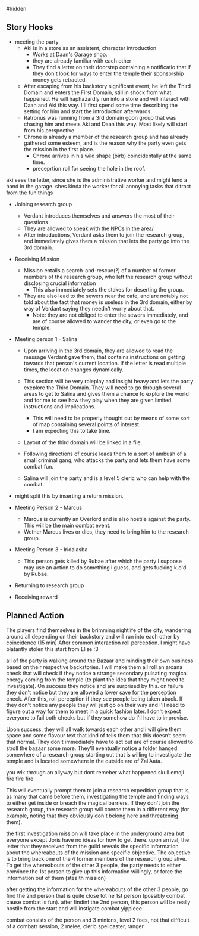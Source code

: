 #hidden 
## Story Hooks
- meeting the party
	- Aki is in a store as an assistent, character introduction
		- Works at Daan's Garage shop.
		- they are already familiar with each other
		- They find a letter on their doorstep containing a notificatio that if they don't look for ways to enter the temple their sponsorship money gets retracted.
	- After escaping from his backstory significant event, he left the Third Domain and enters the First Domain, still in shock from what happened. He will haphazardly run into a store and will interact with Daan and Aki this way. I'll first spend some time describing the setting for him and start the introduction afterwards.
	- Ratronus was running from a 3rd domain goon group that was chasing him and meets Aki and Daan this way. Most likely will start from his perspective
	- Chrone is already a member of the research group and has already gathered some esteem, and is the reason why the party even gets the mission in the first place.
		- Chrone arrives in his wild shape (birb) coincidentally at the same time.
		- preceprtion roll for seeing the hole in the roof.


aki sees the letter, since she is the administrative worker and might lend a hand in the garage.
shes kinda the worker for all annoying tasks that ditract from the fun things

- Joining research group
	- Verdant introduces themselves and answers the most of their questions
	- They are allowed to speak with the NPCs in the area/
	- After introductions, Verdant asks them to join the research group, and immediately gives them a mission that lets the party go into the 3rd domain.
- Receiving Mission
	- Mission entails a search-and-rescue(?) of a number of former members of the research group, who left the research group without disclosing crucial information
		- This also immediately sets the stakes for deserting the group.
	- They are also lead to the sewers near the cafe, and are notably not told about the fact that money is useless in the 3rd domain, either by way of Verdant saying they needn't worry about that.
		- Note: they are not obliged to enter the sewers immediately, and are of course allowed to wander the city, or even go to the temple.



- Meeting person 1 - Salina
	- Upon arriving in the 3rd domain, they are allowed to read the message Verdant gave them, that contains instructions on getting towards that person's current location. If the letter is read multiple times, the location changes dynamically.
	- This section will be very roleplay and insight heavy and lets the party exeplore the Third Domain. They will need to go through several areas to get to Salina and gives them a chance to explore the world and for me to see how they play when they are given limited instructions and implications.
		- This will need to be properly thought out by means of some sort of map containing several points of interest.
		- I am expecting this to take time.

	- Layout of the third domain will be linked in a file.
	- Following directions of course leads them to a sort of ambush of a small criminal gang, who attacks the party and lets them have some combat fun.
	- Salina will join the party and is a level 5 cleric who can help with the combat.
- might split this by inserting a return mission.

- Meeting Person 2 - Marcus
	- Marcus is currently an Overlord and is also hostile against the party. This will be the main combat event.
	- Wether Marcus lives or dies, they need to bring him to the research group.
- Meeting Person 3 - Iridaiasba
	- This person gets killed by Rubae after which the party I suppose may use an action to do something i guess, and gets fucking k.o'd by Rubae.
- Returning to research group
- Receiving reward


## Planned Action

The players find themselves in the brimming nightlife of the city, wandering around all depending on their backstory and will run into each other by coincidence (15 min)
After common interaction roll perception. I might have blatantly stolen this start from Elise :3

all of the party is walking around the Bazaar and minding their own business based on their respective backstories. I will make them all roll an arcana check that will check if they notice a strange secondary pulsating magical energy coming from the temple (to plant the idea that they might need to investigate). On success they notice and are surprised by this. on failure they don't notice but they are allowed a lower save for the perception check.
After this, roll perception if they see people being taken aback. If they don't notice any people they will just go on their way and I'll need to figure out a way for them to meet in a quick fashion later. I don't expect everyone to fail both checks but if they somehow do I'll have to improvise.

Upon success, they will all walk towards each other and i will give them space and some flavour text that kind of tells them that this doesn't seem that normal. They don't immediately have to act but are of course allowed to stroll the bazaar some more. They'll eventually notice a folder hanged somewhere of a research group starting out that is willing to investigate the temple and is located somewhere in the outside are of Zal'Aata.

you wlk through an allyway but dont remeber what happened skull emoji fire fire fire


This will eventually prompt them to join a research expedition group that is, as many that came before them, investigating the temple and finding ways to either get inside or breach the magical barriers. If they don't join the research group, the research group will coerce them in a different way (for example, noting that they obviously don't belong here and threatening them).

the first investigation mission will take place in the underground area but everyone except Joris have no ideas for how to get there. upon arrival, the letter that they received from the guild reveals the specific information about the whereabouts of the mission and specific objective. The objective is to bring back one of the 4 former members of the research group alive. To get the whereabouts of the other 3 people, the party needs to either convince the 1st person to give up this information willingly, or force the information out of them (stealth mission)

after getting the information for the whereabouts of the other 3 people, go find the 2nd person that is quite close tot he 1st person (possibly combat cause combat is fun).
after findinf the 2nd person, this person will be really hostile from the start and will instigate combat yippieee

combat consists of the person and 3 minions, level 2 foes, not that difficult of a combatr session, 2 melee, cleric spellcaster, ranger
